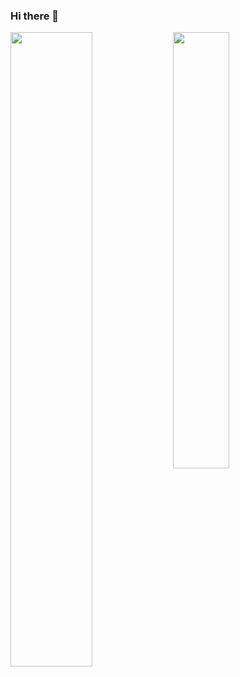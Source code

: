 ### Hi there 👋
<div>
  <img align="left" width="51%" src="https://github-readme-stats.vercel.app/api/?username=chingQAQ&show_icons=true&theme=dark">
  <img align="left" width="42.3%" src="https://github-readme-stats.vercel.app/api/top-langs/?username=chingQAQ&layout=compact&theme=dark">
</div>
<!--
**chingQAQ/chingQAQ** is a ✨ _special_ ✨ repository because its `README.md` (this file) appears on your GitHub profile.

Here are some ideas to get you started:

- 🔭 I’m currently working on ...
- 🌱 I’m currently learning ...
- 👯 I’m looking to collaborate on ...
- 🤔 I’m looking for help with ...
- 💬 Ask me about ...
- 📫 How to reach me: ...
- 😄 Pronouns: ...
- ⚡ Fun fact: ...
-->
